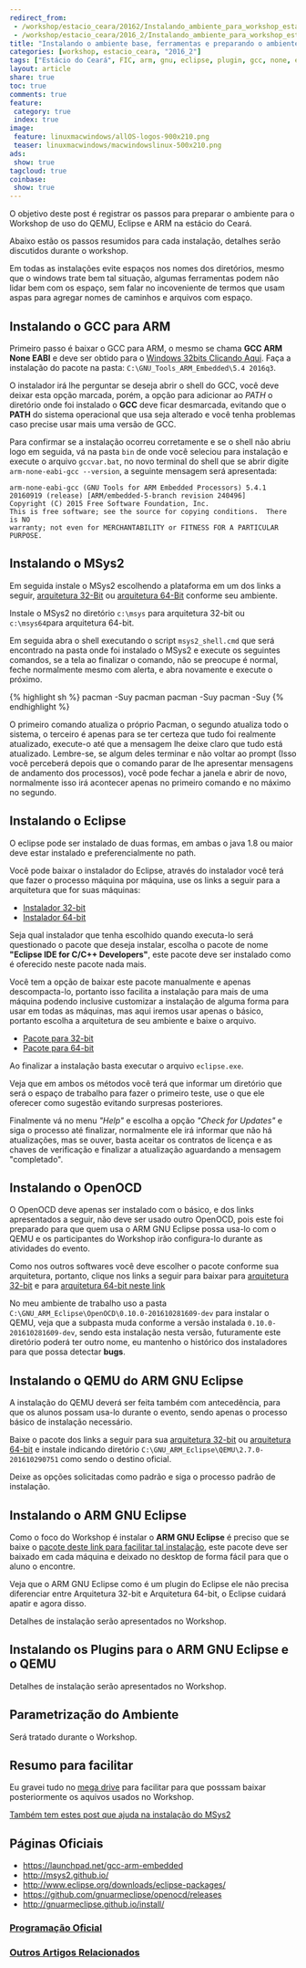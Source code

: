 ```yaml
---
redirect_from: 
 - /workshop/estacio_ceara/20162/Instalando_ambiente_para_workshop_estacioce_qemu_eclipse_arm/
 - /workshop/estacio_ceara/2016_2/Instalando_ambiente_para_workshop_estacioce_qemu_eclipse_arm/
title: "Instalando o ambiente base, ferramentas e preparando o ambiente de desenvolvimento"
categories: [workshop, estacio_ceara, "2016_2"]
tags: ["Estácio do Ceará", FIC, arm, gnu, eclipse, plugin, gcc, none, eabi, Workshop, programação, Estácio, Ceará, instalação, ambiente, preparação]
layout: article
share: true
toc: true
comments: true
feature:
 category: true
 index: true
image:
 feature: linuxmacwindows/allOS-logos-900x210.png
 teaser: linuxmacwindows/macwindowslinux-500x210.png
ads: 
 show: true
tagcloud: true
coinbase:
 show: true
---
```


O objetivo deste post é registrar os passos para preparar o ambiente para o Workshop de uso do QEMU, Eclipse e ARM na estácio do Ceará.

<!--more-->

Abaixo estão os passos resumidos para cada instalação, detalhes serão discutidos durante o workshop.

Em todas as instalações evite espaços nos nomes dos diretórios, mesmo que o windows trate bem tal situação, algumas ferramentas podem não lidar bem com os espaço, sem falar no incoveniente de termos que usam aspas para agregar nomes de caminhos e arquivos com espaço.

## Instalando o GCC para ARM

Primeiro passo é baixar o GCC para ARM, o mesmo se chama **GCC ARM None EABI** e deve ser obtido para o [Windows 32bits Clicando Aqui](https://launchpad.net/gcc-arm-embedded/5.0/5-2016-q3-update/+download/gcc-arm-none-eabi-5_4-2016q3-20160926-win32.exe). Faça a instalação do pacote na pasta: `C:\GNU_Tools_ARM_Embedded\5.4 2016q3`.

O instalador irá lhe perguntar se deseja abrir o shell do GCC, você deve deixar esta opção marcada, porém, a opção para adicionar ao _PATH_ o diretório onde foi instalado o **GCC** deve ficar desmarcada, evitando que o **PATH** do sistema operacional que usa seja alterado e você tenha problemas caso precise usar mais uma versão de GCC.

Para confirmar se a instalação ocorreu corretamente e se o shell não abriu logo em seguida, vá na pasta `bin` de onde você seleciou para instalação e execute o arquivo `gccvar.bat`,  no novo terminal do shell que se abrir digite `arm-none-eabi-gcc --version`, a seguinte mensagem será apresentada:

```
arm-none-eabi-gcc (GNU Tools for ARM Embedded Processors) 5.4.1 20160919 (release) [ARM/embedded-5-branch revision 240496]
Copyright (C) 2015 Free Software Foundation, Inc.
This is free software; see the source for copying conditions.  There is NO
warranty; not even for MERCHANTABILITY or FITNESS FOR A PARTICULAR PURPOSE.
```

## Instalando o MSys2

Em seguida instale o MSys2 escolhendo a plataforma em um dos links a seguir, [arquitetura 32-Bit](http://repo.msys2.org/distrib/i686/msys2-i686-20161025.exe) ou [arquitetura 64-Bit](http://repo.msys2.org/distrib/x86_64/msys2-x86_64-20161025.exe) conforme seu ambiente.

Instale o MSys2 no diretório `c:\msys` para arquitetura 32-bit ou `c:\msys64`para arquitetura 64-bit.

Em seguida abra o shell executando o script `msys2_shell.cmd` que será encontrado na pasta onde foi instalado o MSys2 e execute os seguintes comandos, se a tela ao finalizar o comando, não se preocupe é normal, feche normalmente mesmo com alerta, e abra novamente e execute o próximo.

{% highlight sh %}
pacman -Suy pacman
pacman -Suy
pacman -Suy
{% endhighlight %}

O primeiro comando atualiza o próprio Pacman, o segundo atualiza todo o sistema, o terceiro é apenas para se ter certeza que tudo foi realmente atualizado, execute-o até que a mensagem lhe deixe claro que tudo está atualizado. Lembre-se, se algum deles terminar e não voltar ao prompt (Isso você perceberá depois que o comando parar de lhe apresentar mensagens de andamento dos processos), você pode fechar a janela e abrir de novo, normalmente isso irá acontecer apenas no primeiro comando e no máximo no segundo.

## Instalando o Eclipse

O eclipse pode ser instalado de duas formas, em ambas o java 1.8 ou maior deve estar instalado e preferencialmente no path.

Você pode baixar o instalador do Eclipse, através do instalador você terá que fazer o processo máquina por máquina, use os links a seguir para a arquitetura que for suas máquinas:

 * [Instalador 32-bit](https://www.eclipse.org/downloads/download.php?file=/oomph/epp/neon/R1/eclipse-inst-win32.exe)
 * [Instalador 64-bit](https://www.eclipse.org/downloads/download.php?file=/oomph/epp/neon/R1/eclipse-inst-win64.exe)
 
Seja qual instalador que tenha escolhido quando executa-lo será questionado o pacote que deseja instalar, escolha o pacote de nome **"Eclipse IDE for C/C++ Developers"**, este pacote deve ser instalado como é oferecido neste pacote nada mais.

Você tem a opção de baixar este pacote manualmente e apenas descompacta-lo, portanto isso facilita a instalação para mais de uma máquina podendo inclusive customizar a instalação de alguma forma para usar em todas as máquinas, mas aqui iremos usar apenas o básico, portanto escolha a arquitetura de seu ambiente e baixe o arquivo.

 * [Pacote para 32-bit](http://www.eclipse.org/downloads/download.php?file=/technology/epp/downloads/release/neon/1a/eclipse-cpp-neon-1a-win32.zip)
 * [Pacote para 64-bit](http://www.eclipse.org/downloads/download.php?file=/technology/epp/downloads/release/neon/1a/eclipse-cpp-neon-1a-win32-x86_64.zip)

Ao finalizar a instalação basta executar o arquivo `eclipse.exe`.

Veja que em ambos os métodos você terá que informar um diretório que será o espaço de trabalho para fazer o primeiro teste, use o que ele oferecer como sugestão evitando surpresas posteriores.

Finalmente vá no menu _"Help"_ e escolha a opção _"Check for Updates"_ e siga o processo até finalizar, normalmente ele irá informar que não há atualizações, mas se ouver, basta aceitar os contratos de licença e as chaves de verificação e finalizar a atualização aguardando a mensagem "completado".

## Instalando o OpenOCD

O OpenOCD deve apenas ser instalado com o básico, e dos links apresentados a seguir, não deve ser usado outro OpenOCD, pois este foi preparado para que quem usa o ARM GNU Eclipse possa usa-lo com o QEMU e os participantes do Workshop irão configura-lo  durante as atividades do evento.

Como nos outros softwares você deve escolher o pacote conforme sua arquitetura, portanto, clique nos links a seguir para baixar para [arquitetura 32-bit](https://github.com/gnuarmeclipse/openocd/releases/download/gae-0.10.0-20161028/gnuarmeclipse-openocd-win32-0.10.0-201610281609-dev-setup.exe) e para [arquitetura 64-bit neste link](https://github.com/gnuarmeclipse/openocd/releases/download/gae-0.10.0-20161028/gnuarmeclipse-openocd-win64-0.10.0-201610281609-dev-setup.exe)

No meu ambiente de trabalho uso a pasta `C:\GNU_ARM_Eclipse\OpenOCD\0.10.0-201610281609-dev` para instalar o QEMU, veja que a subpasta muda conforme a versão instalada `0.10.0-201610281609-dev`, sendo esta instalação nesta versão, futuramente este diretório poderá ter outro nome, eu mantenho o histórico dos instaladores para que possa detectar **bugs**.

## Instalando o QEMU do ARM GNU Eclipse

A instalação do QEMU deverá ser feita também com antecedência, para que os alunos possam usa-lo durante o evento, sendo apenas o processo básico de instalação necessário.

Baixe o pacote dos links a seguir para sua [arquitetura 32-bit](https://github.com/gnuarmeclipse/qemu/releases/download/gae-2.7.0-20161029/gnuarmeclipse-qemu-win32-2.7.0-201610290751-setup.exe) ou [arquitetura 64-bit](https://github.com/gnuarmeclipse/qemu/releases/download/gae-2.7.0-20161029/gnuarmeclipse-qemu-win64-2.7.0-201610290751-setup.exe) e instale indicando diretório `C:\GNU_ARM_Eclipse\QEMU\2.7.0-201610290751` como sendo o destino oficial.

Deixe as opções solicitadas como padrão e siga o processo padrão de instalação.

## Instalando o ARM GNU Eclipse

Como o foco do Workshop é instalar o **ARM GNU Eclipse** é preciso que se baixe o [pacote deste link para facilitar tal instalação](https://github.com/gnuarmeclipse/plug-ins/releases/download/v3.1.1-201606210758/ilg.gnuarmeclipse.repository-3.1.1-201606210758.zip), este pacote deve ser baixado em cada máquina e deixado no desktop de forma fácil para que o aluno o encontre.

Veja que o ARM GNU Eclipse como é um plugin do Eclipse ele não precisa diferenciar entre Arquitetura 32-bit e Arquitetura 64-bit, o Eclipse cuidará apatir e agora disso.

Detalhes de instalação serão apresentados no Workshop.

## Instalando os Plugins para o ARM GNU Eclipse e o QEMU

Detalhes de instalação serão apresentados no Workshop.

## Parametrização do Ambiente

Será tratado durante o Workshop.

## Resumo para facilitar

Eu gravei tudo no [mega drive](https://mega.nz/#F!0hs0mT5R) para facilitar para que posssam baixar posteriormente os aquivos usados no Workshop.

[Também tem estes post que ajuda na instalação do MSys2](http://carlosdelfino.eti.br/emulacaoevirtualizacao/qemu/compilando/Primeiros_Passos_com_o_QEMU-passo-1/)

## Páginas Oficiais

 * https://launchpad.net/gcc-arm-embedded
 * http://msys2.github.io/
 * http://www.eclipse.org/downloads/eclipse-packages/
 * https://github.com/gnuarmeclipse/openocd/releases
 * http://gnuarmeclipse.github.io/install/

### [Programação Oficial](http://carlosdelfino.eti.br/workshop/estacio_ceara/2016_2/Programacao_do_Workshop_-_Estacio_do_Ceara_-_2016-2/)

### [Outros Artigos Relacionados](http://carlosdelfino.eti.br/estacio_ceara/)
